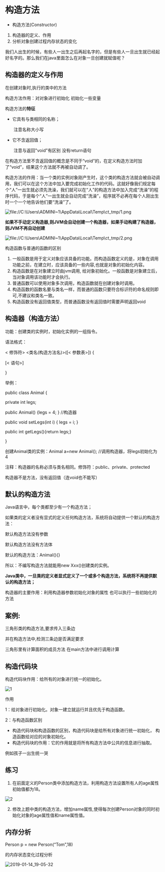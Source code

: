 # 构造方法

- 构造方法(Constructor)


1. 构造器的定义、作用
2. 分析对象创建过程内存状态的变化

我们人出生的时候，有些人一出生之后再起名字的，但是有些人一旦出生就已经起好名字的。那么我们在java里面怎么在对象一旦创建就赋值呢？



## 构造器的定义与作用 

在创建对象时,执行的类中的方法

构造方法作用：对对象进行初始化 初始化一些变量

 

构造方法的**特征**

- 它具有与类相同的名称；

  ​	注意名称大小写

- 它不含返回值； 

  ​	注意与返回"void"有区别  没有return语句

在构造方法里不含返回值的概念是不同于“void”的，在定义构造方法时加了“void”，结果这个方法就不再被自动调了。

构造方法的作用：当一个类的实例对象刚产生时，这个类的构造方法就会被自动调用，我们可以在这个方法中加入要完成初始化工作的代码。这就好像我们规定每个“人”一出生就必须先洗澡，我们就可以在“人”的构造方法中加入完成“洗澡”的程序代码，于是每个“人”一出生就会自动完成“洗澡”，程序就不必再在每个人刚出生时一个一个地告诉他们要“洗澡”了。 

![file://C:\Users\ADMINI~1\AppData\Local\Temp\ct_tmp/1.png](assets/clip_image001-1547463169437.png)

**如果不手动定义构造器,则JVM会自动创建一个构造器，如果手动构建了构造器，则JVM不再自动创建**

![file://C:\Users\ADMINI~1\AppData\Local\Temp\ct_tmp/2.png](assets/clip_image001-1547463221406.png)

构造函数与普通的函数的区别

1. 一般函数是用于定义对象应该具备的功能。而构造函数定义的是，对象在调用功能之前，在建立时，应该具备的一些内容,也就是对象的初始化内容。
2. 构造函数是在对象建立时由jvm调用, 给对象初始化。一般函数是对象建立后，当对象调用该功能时才会执行。
3. 普通函数可以使用对象多次调用，构造函数就在创建对象时调用。
4. 构造函数的函数名要与类名一样，而普通的函数只要符合标识符的命名规则即可,不建议和类名一致。
5. 构造函数没有返回值类型，而普通函数没有返回值时需要声明返回void



## 构造器（构造方法）

功能：创建类的实例时，初始化实例的一组指令。

语法格式：

< 修饰符> <类名(构造方法名)>([< 参数表>]) {

[< 语句>]

} 

举例：

public class Animal {

private int legs;

public Animal() {legs = 4; } //构造器

public void setLegs(int i) { legs = i; }

public int getLegs(){return legs;}

}

创建Animal类的实例：Animal a=new Animal(); //调用构造器，将legs初始化为4

注释：构造器的名称必须与类名相同。修饰符：public、private、protected

构造器不是方法，没有返回值（连void也不能写）



## 默认的构造方法

Java语言中，每个类都至少有一个构造方法；

如果类的定义者没有显式的定义任何构造方法，系统将自动提供一个默认的构造方法：

默认构造方法没有参数

默认构造方法没有方法体

默认的构造方法：Animal(){}

所以：不编写构造方法就能用new Xxx()创建类的实例。

**Java类中，一旦类的定义者显式定义了一个或多个构造方法，系统将不再提供默认的构造方法；**

构造器的主要作用：利用构造器参数初始化对象的属性 也可以执行一些初始化的方法



## 案例:

三角形类的构造方法,要求传入三条边

并在构造方法中,检测三条边是否满足要求

三角形里有计算面积的成员方法 在main方法中进行调用计算



## 构造代码块

构造代码块作用：给所有的对象进行统一的初始化。

![1](assets/未命名图片.png)

作用

1：给对象进行初始化。对象一建立就运行并且优先于构造函数。

2：与构造函数区别

- 构造代码块和构造函数的区别，构造代码块是给所有对象进行统一初始化， 构造函数给对应的对象初始化。
- 构造代码块的作用：它的作用就是将所有构造方法中公共的信息进行抽取。

例如孩子一出生统一哭

## 练习

1.  在前面定义的Person类中添加构造方法，利用构造方法设置所有人的age属性初始值都为18。

![2](assets/2.png)

2. 修改上题中类的构造方法，增加name属性,使得每次创建Person对象的同时初始化对象的age属性值和name属性值。



## 内存分析

Person p = new Person(“Tom”,18) 

的内存状态变化过程分析

![2019-01-14_19-05-32](assets/2019-01-14_19-05-32.png)